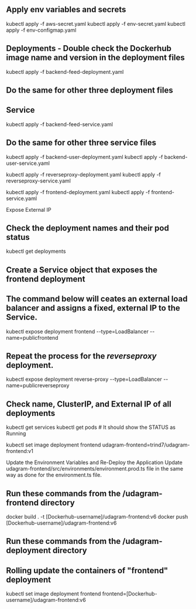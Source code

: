 ## Apply env variables and secrets
kubectl apply -f aws-secret.yaml
kubectl apply -f env-secret.yaml
kubectl apply -f env-configmap.yaml
## Deployments - Double check the Dockerhub image name and version in the deployment files
kubectl apply -f backend-feed-deployment.yaml
## Do the same for other three deployment files
## Service
kubectl apply -f backend-feed-service.yaml
## Do the same for other three service files

kubectl apply -f backend-user-deployment.yaml
kubectl apply -f backend-user-service.yaml

kubectl apply -f reverseproxy-deployment.yaml
kubectl apply -f reverseproxy-service.yaml

kubectl apply -f frontend-deployment.yaml
kubectl apply -f frontend-service.yaml


Expose External IP
## Check the deployment names and their pod status
kubectl get deployments
## Create a Service object that exposes the frontend deployment
## The command below will ceates an external load balancer and assigns a fixed, external IP to the Service.
kubectl expose deployment frontend --type=LoadBalancer --name=publicfrontend
## Repeat the process for the *reverseproxy* deployment. 
kubectl expose deployment reverse-proxy --type=LoadBalancer --name=publicreverseproxy
## Check name, ClusterIP, and External IP of all deployments
kubectl get services 
kubectl get pods # It should show the STATUS as Running

kubectl set image deployment frontend udagram-frontend=trind7/udagram-frontend:v1


Update the Environment Variables and Re-Deploy the Application
Update udagram-frontend/src/environments/environment.prod.ts file in the same way as done for the environment.ts file.
## Run these commands from the /udagram-frontend directory
docker build . -t [Dockerhub-username]/udagram-frontend:v6
docker push [Dockerhub-username]/udagram-frontend:v6
## Run these commands from the /udagram-deployment directory
## Rolling update the containers of "frontend" deployment
kubectl set image deployment frontend frontend=[Dockerhub-username]/udagram-frontend:v6

